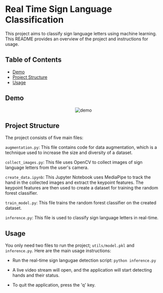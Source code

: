 # Real Time Sign Language Classification

This project aims to classify sign language letters using machine learning. This README provides an overview of the project and instructions for usage.

## Table of Contents
- [Demo](#Demo)
- [Project Structure](#ProjectStructure)
- [Usage](#Usage)

## Demo

<p align="center">
  <img src="https://github.com/AliElneklawy/real-time-sign-language-classification/blob/main/utils/demo.gif" alt="demo">
</p>

## Project Structure

The project consists of five main files:

  `augmentation.py`: This file contains code for data augmentation, which is a technique used to increase the size and diversity of a dataset.
  
  `collect_images.py`: This file uses OpenCV to collect images of sign language letters from the user's camera.
  
  `create_data.ipynb`: This Jupyter Notebook uses MediaPipe to track the hand in the collected images and extract the keypoint features. The keypoint features are then used to create a dataset for training the random forest classifier.
  
  `train_model.py`: This file trains the random forest classifier on the created dataset.

  `inference.py`: This file is used to classify sign language letters in real-time.

## Usage

You only need two files to run the project; `utils/model.pkl` and `inference.py`. Here are the main usage instructions:

  - Run the real-time sign langugae detection script: `python inference.py`

  - A live video stream will open, and the application will start detecting hands and their status.

  - To quit the application, press the 'q' key.

